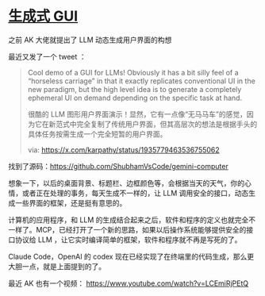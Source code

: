 # [生成式 GUI](https://github.com/VandeeFeng/gitmemo/issues/61)

之前 AK 大佬就提出了 LLM 动态生成用户界面的构想 

最近又发了一个 tweet ：

> Cool demo of a GUI for LLMs! Obviously it has a bit silly feel of a “horseless carriage” in that it exactly replicates conventional UI in the new paradigm, but the high level idea is to generate a completely ephemeral UI on demand depending on the specific task at hand.
> 
> 很酷的 LLM 图形用户界面演示！显然，它有一点像“无马马车”的感觉，因为它在新范式中完全复制了传统用户界面，但其高层次的想法是根据手头的具体任务按需生成一个完全短暂的用户界面。
> 
> via: https://x.com/karpathy/status/1935779463536755062

找到了源码：https://github.com/ShubhamVsCode/gemini-computer

想象一下，以后的桌面背景、标题栏、边框颜色等，会根据当天的天气，你的心情，或者正在处理的事务，每天生成不一样的，让 LLM 调用安全的接口，动态生成一些界面的框架，还是挺有意思的。

计算机的应用程序，和 LLM 的生成结合起来之后，软件和程序的定义也就完全不一样了。MCP，已经打开了一个新的思路，如果以后操作系统能够提供安全的接口协议给 LLM ，让它实时编译简单的框架，软件和程序就不再是写死的了。

Claude Code，OpenAI 的 codex 现在已经实现了在终端里的代码生成，那么更大胆一点，就是上面提到的了。

最近 AK 也有一个视频： https://www.youtube.com/watch?v=LCEmiRjPEtQ